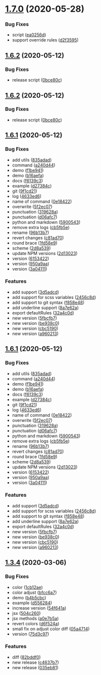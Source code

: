 <a name="1.7.0"></a>
# [1.7.0](https://github.com/meetio-theme/scheme-generator/compare/v1.6.2...v1.7.0) (2020-05-28)


### Bug Fixes

* script ([ea0256d](https://github.com/meetio-theme/scheme-generator/commit/ea0256d))
* support override rules ([d2f3595](https://github.com/meetio-theme/scheme-generator/commit/d2f3595))



<a name="1.6.2"></a>
## [1.6.2](https://github.com/meetio-theme/scheme-generator/compare/v1.6.1...v1.6.2) (2020-05-12)


### Bug Fixes

* release script ([0bce80c](https://github.com/meetio-theme/scheme-generator/commit/0bce80c))



<a name="1.6.2"></a>
## [1.6.2](https://github.com/meetio-theme/scheme-generator/compare/v1.6.1...v1.6.2) (2020-05-12)


### Bug Fixes

* release script ([0bce80c](https://github.com/meetio-theme/scheme-generator/commit/0bce80c))



<a name="1.6.1"></a>
## [1.6.1](https://github.com/meetio-theme/scheme-generator/compare/1.3.4...v1.6.1) (2020-05-12)


### Bug Fixes

* add utils ([835adad](https://github.com/meetio-theme/scheme-generator/commit/835adad))
* command ([a240d44](https://github.com/meetio-theme/scheme-generator/commit/a240d44))
* demo ([f1be941](https://github.com/meetio-theme/scheme-generator/commit/f1be941))
* demo ([b16aefa](https://github.com/meetio-theme/scheme-generator/commit/b16aefa))
* docs ([f6139c3](https://github.com/meetio-theme/scheme-generator/commit/f6139c3))
* example ([d27384c](https://github.com/meetio-theme/scheme-generator/commit/d27384c))
* git ([9f1cd21](https://github.com/meetio-theme/scheme-generator/commit/9f1cd21))
* log ([4633ed6](https://github.com/meetio-theme/scheme-generator/commit/4633ed6))
* name of command ([0e18422](https://github.com/meetio-theme/scheme-generator/commit/0e18422))
* overwrite ([5f2ec07](https://github.com/meetio-theme/scheme-generator/commit/5f2ec07))
* punctuation ([319628a](https://github.com/meetio-theme/scheme-generator/commit/319628a))
* punctuation ([d06afc7](https://github.com/meetio-theme/scheme-generator/commit/d06afc7))
* python and markdown ([5900543](https://github.com/meetio-theme/scheme-generator/commit/5900543))
* remove extra logs ([cb5fb5e](https://github.com/meetio-theme/scheme-generator/commit/cb5fb5e))
* rename ([96b13b7](https://github.com/meetio-theme/scheme-generator/commit/96b13b7))
* revert changes ([c81ad70](https://github.com/meetio-theme/scheme-generator/commit/c81ad70))
* round brace ([1fd58e9](https://github.com/meetio-theme/scheme-generator/commit/1fd58e9))
* scheme ([2d8a539](https://github.com/meetio-theme/scheme-generator/commit/2d8a539))
* update NPM versions ([2d13023](https://github.com/meetio-theme/scheme-generator/commit/2d13023))
* version ([6153422](https://github.com/meetio-theme/scheme-generator/commit/6153422))
* version ([950a9aa](https://github.com/meetio-theme/scheme-generator/commit/950a9aa))
* version ([3a04111](https://github.com/meetio-theme/scheme-generator/commit/3a04111))


### Features

* add support ([3d5adcd](https://github.com/meetio-theme/scheme-generator/commit/3d5adcd))
* add support for scss variables ([2456c8d](https://github.com/meetio-theme/scheme-generator/commit/2456c8d))
* add support to git syntax ([f858e48](https://github.com/meetio-theme/scheme-generator/commit/f858e48))
* add underline support ([8a7e62a](https://github.com/meetio-theme/scheme-generator/commit/8a7e62a))
* export defaultRules ([32a4c0d](https://github.com/meetio-theme/scheme-generator/commit/32a4c0d))
* new version ([5fbcfb7](https://github.com/meetio-theme/scheme-generator/commit/5fbcfb7))
* new version ([be938c0](https://github.com/meetio-theme/scheme-generator/commit/be938c0))
* new version ([cbc5190](https://github.com/meetio-theme/scheme-generator/commit/cbc5190))
* new version ([a960213](https://github.com/meetio-theme/scheme-generator/commit/a960213))



<a name="1.6.1"></a>
## [1.6.1](https://github.com/meetio-theme/scheme-generator/compare/1.3.4...1.6.1) (2020-05-12)


### Bug Fixes

* add utils ([835adad](https://github.com/meetio-theme/scheme-generator/commit/835adad))
* command ([a240d44](https://github.com/meetio-theme/scheme-generator/commit/a240d44))
* demo ([f1be941](https://github.com/meetio-theme/scheme-generator/commit/f1be941))
* demo ([b16aefa](https://github.com/meetio-theme/scheme-generator/commit/b16aefa))
* docs ([f6139c3](https://github.com/meetio-theme/scheme-generator/commit/f6139c3))
* example ([d27384c](https://github.com/meetio-theme/scheme-generator/commit/d27384c))
* git ([9f1cd21](https://github.com/meetio-theme/scheme-generator/commit/9f1cd21))
* log ([4633ed6](https://github.com/meetio-theme/scheme-generator/commit/4633ed6))
* name of command ([0e18422](https://github.com/meetio-theme/scheme-generator/commit/0e18422))
* overwrite ([5f2ec07](https://github.com/meetio-theme/scheme-generator/commit/5f2ec07))
* punctuation ([319628a](https://github.com/meetio-theme/scheme-generator/commit/319628a))
* punctuation ([d06afc7](https://github.com/meetio-theme/scheme-generator/commit/d06afc7))
* python and markdown ([5900543](https://github.com/meetio-theme/scheme-generator/commit/5900543))
* remove extra logs ([cb5fb5e](https://github.com/meetio-theme/scheme-generator/commit/cb5fb5e))
* rename ([96b13b7](https://github.com/meetio-theme/scheme-generator/commit/96b13b7))
* revert changes ([c81ad70](https://github.com/meetio-theme/scheme-generator/commit/c81ad70))
* round brace ([1fd58e9](https://github.com/meetio-theme/scheme-generator/commit/1fd58e9))
* scheme ([2d8a539](https://github.com/meetio-theme/scheme-generator/commit/2d8a539))
* update NPM versions ([2d13023](https://github.com/meetio-theme/scheme-generator/commit/2d13023))
* version ([6153422](https://github.com/meetio-theme/scheme-generator/commit/6153422))
* version ([950a9aa](https://github.com/meetio-theme/scheme-generator/commit/950a9aa))
* version ([3a04111](https://github.com/meetio-theme/scheme-generator/commit/3a04111))


### Features

* add support ([3d5adcd](https://github.com/meetio-theme/scheme-generator/commit/3d5adcd))
* add support for scss variables ([2456c8d](https://github.com/meetio-theme/scheme-generator/commit/2456c8d))
* add support to git syntax ([f858e48](https://github.com/meetio-theme/scheme-generator/commit/f858e48))
* add underline support ([8a7e62a](https://github.com/meetio-theme/scheme-generator/commit/8a7e62a))
* export defaultRules ([32a4c0d](https://github.com/meetio-theme/scheme-generator/commit/32a4c0d))
* new version ([5fbcfb7](https://github.com/meetio-theme/scheme-generator/commit/5fbcfb7))
* new version ([be938c0](https://github.com/meetio-theme/scheme-generator/commit/be938c0))
* new version ([cbc5190](https://github.com/meetio-theme/scheme-generator/commit/cbc5190))
* new version ([a960213](https://github.com/meetio-theme/scheme-generator/commit/a960213))



<a name="1.3.4"></a>
## [1.3.4](https://github.com/meetio-theme/scheme-generator/compare/1.1.0...1.3.4) (2020-03-06)


### Bug Fixes

* color ([1cb12ae](https://github.com/meetio-theme/scheme-generator/commit/1cb12ae))
* color adjust ([bfcc6a7](https://github.com/meetio-theme/scheme-generator/commit/bfcc6a7))
* demo ([b4b5cbc](https://github.com/meetio-theme/scheme-generator/commit/b4b5cbc))
* example ([d556284](https://github.com/meetio-theme/scheme-generator/commit/d556284))
* increase version ([54f641a](https://github.com/meetio-theme/scheme-generator/commit/54f641a))
* jsx ([504c260](https://github.com/meetio-theme/scheme-generator/commit/504c260))
* jsx methods ([a0e7b5a](https://github.com/meetio-theme/scheme-generator/commit/a0e7b5a))
* revert colors ([d6f524a](https://github.com/meetio-theme/scheme-generator/commit/d6f524a))
* small fix on adjust color diff ([05a4714](https://github.com/meetio-theme/scheme-generator/commit/05a4714))
* version ([75d3c97](https://github.com/meetio-theme/scheme-generator/commit/75d3c97))


### Features

* diff ([82bddf0](https://github.com/meetio-theme/scheme-generator/commit/82bddf0))
* new release ([c4637b7](https://github.com/meetio-theme/scheme-generator/commit/c4637b7))
* new release ([035eb81](https://github.com/meetio-theme/scheme-generator/commit/035eb81))



